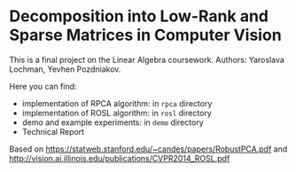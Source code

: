 # Decomposition into Low-Rank and Sparse Matrices in Computer Vision

This is a final project on the Linear Algebra coursework. Authors: Yaroslava Lochman, Yevhen Pozdniakov.

Here you can find:
- implementation of RPCA algorithm: in `rpca` directory
- implementation of ROSL algorithm: in `rosl` directory
- demo and example experiments: in `demo` directory
- Technical Report

Based on https://statweb.stanford.edu/~candes/papers/RobustPCA.pdf and http://vision.ai.illinois.edu/publications/CVPR2014_ROSL.pdf
